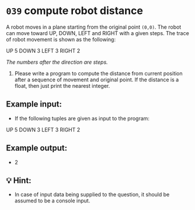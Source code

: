 # `039` compute robot distance 
 
A robot moves in a plane starting from the original point `(0,0)`. The robot can move toward UP, DOWN, LEFT and RIGHT with a given steps. The trace of robot movement is shown as the following:

UP 5
DOWN 3
LEFT 3
RIGHT 2

*The numbers after the direction are steps.* 

1. Please write a program to compute the distance from current position after a sequence of movement and original point. If the distance is a float, then just print the nearest integer.

## Example input:

+ If the following tuples are given as input to the program:

UP 5
DOWN 3
LEFT 3
RIGHT 2

## Example output:

+ 2

## 💡 Hint:

+ In case of input data being supplied to the question, it should be assumed to be a console input.